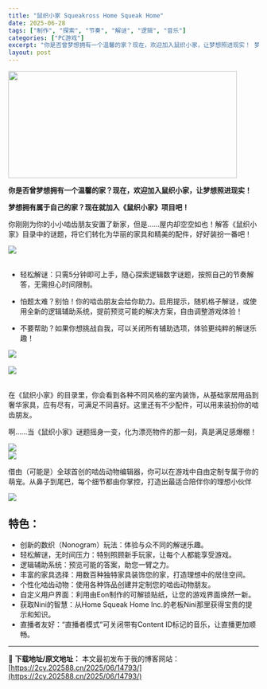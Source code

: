 ```yaml
---
title: "鼠织小家 Squeakross Home Squeak Home"
date: 2025-06-28
tags: ["制作", "探索", "节奏", "解谜", "逻辑", "音乐"]
categories: ["PC游戏"]
excerpt: "你是否曾梦想拥有一个温馨的家？现在，欢迎加入鼠织小家，让梦想照进现实！ 梦想拥有属于自己的家？现在就加入《鼠织小家》项目吧！ 你刚刚为你的小小啮齿朋友安置了新家，但是……屋内却空空如也！解答《鼠织小家》目录中的谜题，将它们转化为华丽的家具和精美的配件，好好装扮一番吧！ &nbsp; 轻松解谜：只需5&hellip;"
layout: post
---
```


<img class="aligncenter size-full wp-image-14794" src="https://2cy.202588.cn/wp-content/uploads/2025/06/202506281100489.jpg" alt="" width="460" height="215" />
<p class="bb_paragraph"><strong>你是否曾梦想拥有一个温馨的家？现在，欢迎加入鼠织小家，让梦想照进现实！</strong></p>
<p class="bb_paragraph"><strong>梦想拥有属于自己的家？现在就加入《鼠织小家》项目吧！</strong></p>
<p class="bb_paragraph">你刚刚为你的小小啮齿朋友安置了新家，但是……屋内却空空如也！解答《鼠织小家》目录中的谜题，将它们转化为华丽的家具和精美的配件，好好装扮一番吧！</p>

<div class="bb_img_ctn">

<img class="bb_img" src="https://shared.st.dl.eccdnx.com/store_item_assets/steam/apps/2871440/extras/Solve-CNSimplified.png?t=1749756559" />
<div class="bb_img_icons"></div>
</div>
&nbsp;
<ul class="bb_ul">
 	<li>
<p class="bb_paragraph">轻松解谜：只需5分钟即可上手，随心探索逻辑数字谜题，按照自己的节奏解答，无需担心时间限制。</p>
</li>
 	<li>
<p class="bb_paragraph">怕题太难？别怕！你的啮齿朋友会给你助力。启用提示，随机格子解谜，或使用全新的逻辑辅助系统，提前预览可能的解决方案，自由调整游戏体验！</p>
</li>
 	<li>
<p class="bb_paragraph">不要帮助？如果你想挑战自我，可以关闭所有辅助选项，体验更纯粹的解谜乐趣！</p>
</li>
</ul>
<div class="bb_img_ctn">

<img class="bb_img" src="https://shared.st.dl.eccdnx.com/store_item_assets/steam/apps/2871440/extras/Bed_transparent.gif?t=1749756559" />
<div class="bb_img_icons"></div>
</div>
&nbsp;
<div class="bb_img_ctn">

<img class="bb_img" src="https://shared.st.dl.eccdnx.com/store_item_assets/steam/apps/2871440/extras/Decorate-CNSimplified.png?t=1749756559" />
<div class="bb_img_icons"></div>
</div>
&nbsp;
<p class="bb_paragraph">在《鼠织小家》的目录里，你会看到各种不同风格的室内装饰，从基础家居用品到奢华家具，应有尽有，可满足不同喜好。这里还有不少配件，可以用来装扮你的啮齿朋友。</p>
<p class="bb_paragraph">啊……当《鼠织小家》谜题摇身一变，化为漂亮物件的那一刻，真是满足感爆棚！</p>

<div class="bb_img_ctn">

<img class="bb_img" src="https://shared.st.dl.eccdnx.com/store_item_assets/steam/apps/2871440/extras/furs.gif?t=1749756559" />

</div>
<div class="bb_img_ctn">

<img class="bb_img" src="https://shared.st.dl.eccdnx.com/store_item_assets/steam/apps/2871440/extras/Squeak-CNSimplified.png?t=1749756559" />

</div>
<p class="bb_paragraph">借由（可能是）全球首创的啮齿动物编辑器，你可以在游戏中自由定制专属于你的萌宠。从鼻子到尾巴，每个细节都由你掌控，打造出最适合陪伴你的理想小伙伴</p>

<div class="bb_img_ctn">

<img class="bb_img" src="https://shared.st.dl.eccdnx.com/store_item_assets/steam/apps/2871440/extras/squeaks.gif?t=1749756559" />

</div>
<h2 class="bb_tag"><strong>特色：</strong></h2>
<ul>
 	<li class="bb_paragraph">创新的数织（Nonogram）玩法：体验与众不同的解谜乐趣。</li>
 	<li class="bb_paragraph">轻松解谜，无时间压力：特别照顾新手玩家，让每个人都能享受游戏。</li>
 	<li class="bb_paragraph">逻辑辅助系统：预览可能的答案，助您一臂之力。</li>
 	<li class="bb_paragraph">丰富的家具选择：用数百种独特家具装饰您的家，打造理想中的居住空间。</li>
 	<li class="bb_paragraph">个性化啮齿动物：使用各种饰品创建并定制您的啮齿动物朋友。</li>
 	<li class="bb_paragraph">自定义用户界面：利用由Eon制作的可解锁贴纸，让您的游戏界面焕然一新。</li>
 	<li class="bb_paragraph">获取Nini的智慧：从Home Squeak Home Inc.的老板Nini那里获得宝贵的提示和知识。</li>
 	<li class="bb_paragraph">直播者友好：“直播者模式”可关闭带有Content ID标记的音乐，让直播更加顺畅。</li>
</ul>

---
📖 **下载地址/原文地址：** 本文最初发布于我的博客网站：[https://2cy.202588.cn/2025/06/14793/](https://2cy.202588.cn/2025/06/14793/)
